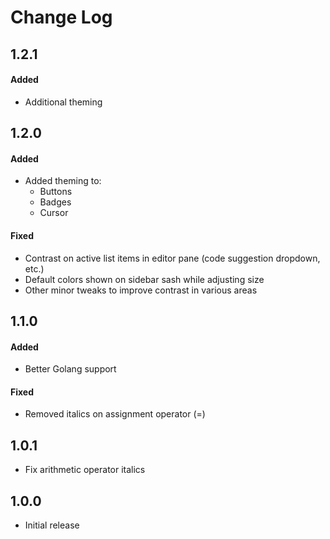 # Change Log

## 1.2.1

#### Added

- Additional theming

## 1.2.0

#### Added

- Added theming to:
  - Buttons
  - Badges
  - Cursor

#### Fixed

- Contrast on active list items in editor pane (code suggestion dropdown, etc.)
- Default colors shown on sidebar sash while adjusting size
- Other minor tweaks to improve contrast in various areas

## 1.1.0

#### Added

- Better Golang support

#### Fixed

- Removed italics on assignment operator (=)

## 1.0.1

- Fix arithmetic operator italics

## 1.0.0

- Initial release
